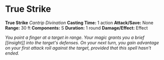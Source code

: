 # True Strike

**True Strike**
_Cantrip Divination_
**Casting Time:** 1 action
**Attack/Save:** None
**Range:** 30 ft
**Components:** S
**Duration:** 1 round
**Damage/Effect:** Effect

*You point a finger at a target in range. Your magic grants you a brief [[insight]] into the target's defenses. On your next turn, you gain advantage on your first attack roll against the target, provided that this spell hasn't ended.*